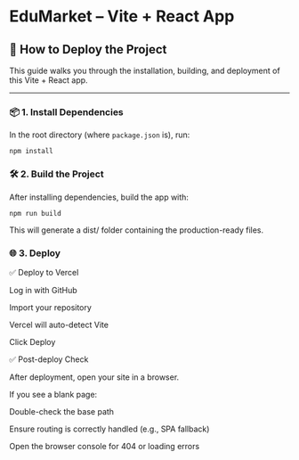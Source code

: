 # EduMarket – Vite + React App

## 🚀 How to Deploy the Project

This guide walks you through the installation, building, and deployment of this Vite + React app.

---

### 📦 1. Install Dependencies

In the root directory (where `package.json` is), run:

```
npm install
```

### 🛠️ 2. Build the Project

After installing dependencies, build the app with:

```
npm run build
```

This will generate a dist/ folder containing the production-ready files.

### 🌐 3. Deploy

✅ Deploy to Vercel


Log in with GitHub

Import your repository

Vercel will auto-detect Vite

Click Deploy

✅ Post-deploy Check

After deployment, open your site in a browser.

If you see a blank page:

Double-check the base path

Ensure routing is correctly handled (e.g., SPA fallback)

Open the browser console for 404 or loading errors
